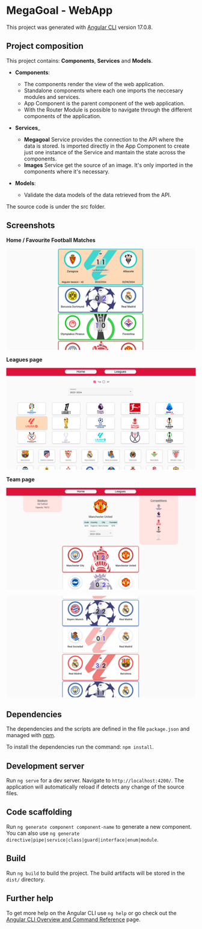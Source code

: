 # MegaGoal - WebApp

This project was generated with [Angular CLI](https://github.com/angular/angular-cli) version 17.0.8.

## Project composition

This project contains: **Components**, **Services** and **Models**.

- **Components**:
  - The components render the view of the web application.
  - Standalone components where each one imports the neccesary modules and services.
  - App Component is the parent component of the web application.
  - With the Router Module is possible to navigate through the different components of the application.

- **Services**_
  - **Megagoal** Service provides the connection to the API where the data is stored. Is imported directly in the App Component to create just one instance of the Service and mantain the state across the components.
  - **Images** Service get the source of an image. It's only imported in the components where it's necessary.

- **Models**:
  - Validate the data models of the data retrieved from the API.

The source code is under the src folder.

## Screenshots

**Home / Favourite Football Matches**

![Matches Component](src/assets/img/screenshots/matches.png)

**Leagues page**

![Leagues Component](src/assets/img/screenshots/leagues_component.png)

**Team page**

![Team Component](src/assets/img/screenshots/team_component_info.png)

![Team Component](src/assets/img/screenshots/team_component_matches.png)

## Dependencies

The dependencies and the scripts are defined in the file `package.json` and managed with [npm](https://www.npmjs.com/).

To install the dependencies run the command: `npm install`.

## Development server

Run `ng serve` for a dev server. Navigate to `http://localhost:4200/`. The application will automatically reload if detects any change of the source files.

## Code scaffolding

Run `ng generate component component-name` to generate a new component. You can also use `ng generate directive|pipe|service|class|guard|interface|enum|module`.

## Build

Run `ng build` to build the project. The build artifacts will be stored in the `dist/` directory.

## Further help

To get more help on the Angular CLI use `ng help` or go check out the [Angular CLI Overview and Command Reference](https://angular.io/cli) page.
